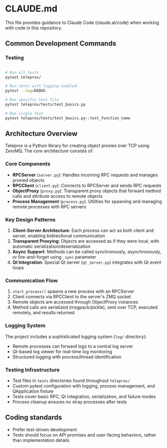 # CLAUDE.md

This file provides guidance to Claude Code (claude.ai/code) when working with code in this repository.

## Common Development Commands

### Testing
```bash

# Run all tests
pytest teleprox/

# Run tests with logging enabled  
pytest --log=DEBUG

# Run specific test file
pytest teleprox/tests/test_basics.py

# Run single test
pytest teleprox/tests/test_basics.py::test_function_name
```

## Architecture Overview

Teleprox is a Python library for creating object proxies over TCP using ZeroMQ. The core architecture consists of:

### Core Components

- **RPCServer** (`server.py`): Handles incoming RPC requests and manages proxied objects
- **RPCClient** (`client.py`): Connects to RPCServer and sends RPC requests
- **ObjectProxy** (`proxy.py`): Transparent proxy objects that forward method calls and attribute access to remote objects
- **Process Management** (`process.py`): Utilities for spawning and managing remote processes with RPC servers

### Key Design Patterns

1. **Client-Server Architecture**: Each process can act as both client and server, enabling bidirectional communication
2. **Transparent Proxying**: Objects are accessed as if they were local, with automatic serialization/deserialization
3. **Async Support**: Methods can be called synchronously, asynchronously, or fire-and-forget using `_sync` parameter
4. **Qt Integration**: Special Qt server (`qt_server.py`) integrates with Qt event loops

### Communication Flow

1. `start_process()` spawns a new process with an RPCServer
2. Client connects via RPCClient to the server's ZMQ socket
3. Remote objects are accessed through ObjectProxy instances
4. Method calls are serialized (msgpack/pickle), sent over TCP, executed remotely, and results returned

### Logging System

The project includes a sophisticated logging system (`log/` directory):
- Remote processes can forward logs to a central log server
- Qt-based log viewer for real-time log monitoring
- Structured logging with process/thread identification

### Testing Infrastructure

- Test files in `tests` directories found throughout `teleprox/`
- Custom pytest configuration with logging, process management, and QApplication fixture
- Tests cover basic RPC, Qt integration, serialization, and failure modes
- Process cleanup ensures no stray processes after tests

## Coding standards

- Prefer test-driven development
- Tests should focus on API promises and user-facing behaviors, rather than implementation details

